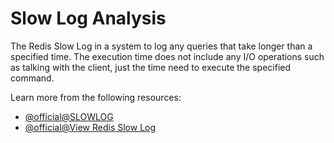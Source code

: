 # Slow Log Analysis

The Redis Slow Log in a system to log any queries that take longer than a specified time. The execution time does not include any I/O operations such as talking with the client, just the time need to execute the specified command.

Learn more from the following resources:

- [@official@SLOWLOG](https://redis.io/docs/latest/commands/slowlog/)
- [@official@View Redis Slow Log](https://redis.io/docs/latest/operate/rs/clusters/logging/redis-slow-log/)